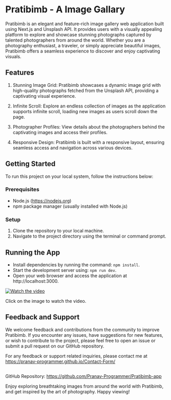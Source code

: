 
# Pratibimb - A Image Gallary

Pratibimb is an elegant and feature-rich image gallery web application built using Next.js and Unsplash API. It provides users with a visually appealing platform to explore and showcase stunning photographs captured by talented photographers from around the world. Whether you are a photography enthusiast, a traveler, or simply appreciate beautiful images, Pratibimb offers a seamless experience to discover and enjoy captivating visuals.

## Features

1. Stunning Image Grid:
   Pratibimb showcases a dynamic image grid with high-quality photographs fetched from the Unsplash API, providing a captivating visual experience.

2. Infinite Scroll:
   Explore an endless collection of images as the application supports infinite scroll, loading new images as users scroll down the page.

3. Photographer Profiles:
   View details about the photographers behind the captivating images and access their profiles.

4. Responsive Design:
   Pratibimb is built with a responsive layout, ensuring seamless access and navigation across various devices.

## Getting Started

To run this project on your local system, follow the instructions below:

### Prerequisites

- Node.js (https://nodejs.org)
- npm package manager (usually installed with Node.js)

### Setup

1. Clone the repository to your local machine.
2. Navigate to the project directory using the terminal or command prompt.
## Running the App

- Install dependencies by running the command: `npm install`.
- Start the development server using: `npm run dev`.
- Open your web browser and access the application at http://localhost:3000.

[![Watch the video](https://3.imimg.com/data3/SO/IO/MY-10447106/product-demo-video-500x500.jpg)](https://clipchamp.com/watch/tz4LOAhtp8Z?utm_source=embed&utm_medium=embed&utm_campaign=watch)

Click on the image to watch the video.

  
## Feedback and Support

We welcome feedback and contributions from the community to improve Pratibimb. If you encounter any issues, have suggestions for new features, or wish to contribute to the project, please feel free to open an issue or submit a pull request on our GitHub repository.

For any feedback or support related inquiries, please contact me at https://pranav-programmer.github.io/Contact-Form/


## 

GitHub Repository: https://github.com/Pranav-Programmer/Pratibimb-app

Enjoy exploring breathtaking images from around the world with Pratibimb, and get inspired by the art of photography. Happy viewing!

